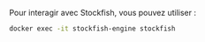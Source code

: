 Pour interagir avec Stockfish, vous pouvez utiliser :
```bash
docker exec -it stockfish-engine stockfish
```

